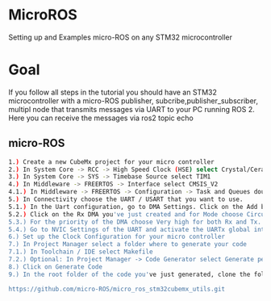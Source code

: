 
# MicroROS

Setting up and Examples micro-ROS on any STM32 microcontroller



# Goal
If you follow all steps in the tutorial you should have an STM32 microcontroller with a micro-ROS publisher, subcribe,publisher_subscriber, multipl node that transmits messages via UART to your PC running ROS 2. Here you can receive the messages via ros2 topic echo



## micro-ROS

```bash
1.) Create a new CubeMx project for your micro controller
2.) In System Core -> RCC -> High Speed Clock (HSE) select Crystal/Ceramic Resonator
3.) In System Core -> SYS -> Timebase Source select TIM1
4.) In Middleware -> FREERTOS -> Interface select CMSIS_V2
4.1.) In Middleware -> FREERTOS -> Configuration -> Task and Queues double click the defaultTask and set a stack size of 3000. It has to be greater than 10.000 byte (3000 words * 4 byte = 12.000 byte).
5.) In Connectivity choose the UART / USART that you want to use.
5.1.) In the Uart configuration, go to DMA Settings. Click on the Add button. Click on the Select dropdown and choose both Rx and Tx.
5.2.) Click on the Rx DMA you've just created and for Mode choose Circular.
5.3.) For the priority of the DMA choose Very high for both Rx and Tx.
5.4.) Go to NVIC Settings of the UART and activate the UARTx global interrupt.
6.) Set up the Clock Configuration for your micro controller
7.) In Project Manager select a folder where to generate your code
7.1.) In Toolchain / IDE select Makefile
7.2.) Optional: In Project Manager -> Code Generator select Generate peripheral intitialization as a pair of '.c/.h' files per peripheral
8.) Click on Generate Code
9.) In the root folder of the code you've just generated, clone the following repository (into a subfolder, don't change its name).:

https://github.com/micro-ROS/micro_ros_stm32cubemx_utils.git
```
    
